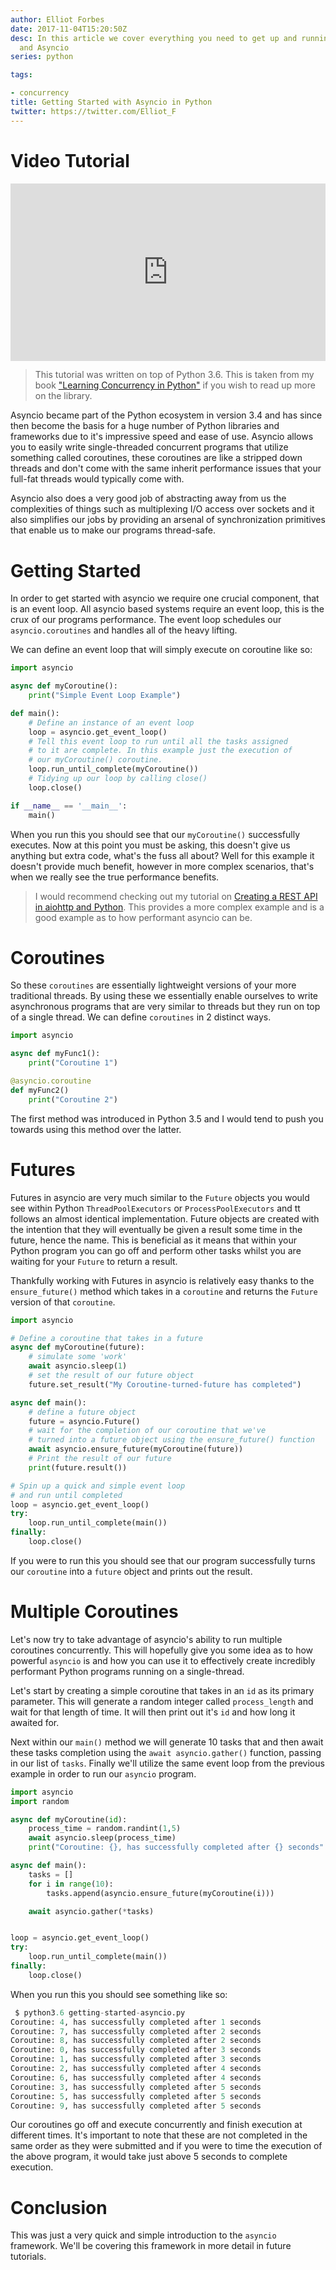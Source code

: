 ```yaml
---
author: Elliot Forbes
date: 2017-11-04T15:20:50Z
desc: In this article we cover everything you need to get up and running with Python
  and Asyncio
series: python

tags:

- concurrency
title: Getting Started with Asyncio in Python
twitter: https://twitter.com/Elliot_F
---
```


# Video Tutorial

<div style="position:relative;height:0;padding-bottom:56.3%"><iframe src="https://www.youtube.com/embed/L3RyxVOLjz8?ecver=2" style="position:absolute;width:100%;height:100%;left:0" width="639" height="360" frameborder="0" gesture="media" allowfullscreen></iframe></div>

> This tutorial was written on top of Python 3.6. This is taken from my book ["Learning Concurrency in Python"](https://www.packtpub.com/application-development/learning-concurrency-python) if you wish to read up more on the library.

Asyncio became part of the Python ecosystem in version 3.4 and has since then become the basis for a huge number of Python libraries and frameworks due to it's impressive speed and ease of use. Asyncio allows you to easily write single-threaded concurrent programs that utilize something called coroutines, these coroutines are like a stripped down threads and don't come with the same inherit performance issues that your full-fat threads would typically come with. 

Asyncio also does a very good job of abstracting away from us the complexities of things such as multiplexing I/O access over sockets and it also simplifies our jobs by providing an arsenal of synchronization primitives that enable us to make our programs thread-safe. 

# Getting Started

In order to get started with asyncio we require one crucial component, that is an event loop. All asyncio based systems require an event loop, this is the crux of our programs performance. The event loop schedules our `asyncio.coroutines` and handles all of the heavy lifting. 

We can define an event loop that will simply execute on coroutine like so:

```py
import asyncio

async def myCoroutine():
    print("Simple Event Loop Example")

def main():
    # Define an instance of an event loop
    loop = asyncio.get_event_loop()
    # Tell this event loop to run until all the tasks assigned
    # to it are complete. In this example just the execution of
    # our myCoroutine() coroutine.
    loop.run_until_complete(myCoroutine())
    # Tidying up our loop by calling close()
    loop.close()

if __name__ == '__main__':
    main()
```

When you run this you should see that our `myCoroutine()` successfully executes. Now at this point you must be asking, this doesn't give us anything but extra code, what's the fuss all about? Well for this example it doesn't provide much benefit, however in more complex scenarios, that's when we really see the true performance benefits.

> I would recommend checking out my tutorial on [Creating a REST API in aiohttp and Python](/python/create-rest-api-python-aiohttp/). This provides a more complex example and is a good example as to how performant asyncio can be.

# Coroutines

So these `coroutines` are essentially lightweight versions of your more traditional threads. By using these we essentially enable ourselves to write asynchronous programs that are very similar to threads but they run on top of a single thread. We can define `coroutines` in 2 distinct ways. 

```py
import asyncio

async def myFunc1():
    print("Coroutine 1")

@asyncio.coroutine
def myFunc2()
    print("Coroutine 2")
```

The first method was introduced in Python 3.5 and I would tend to push you towards using this method over the latter. 

# Futures

Futures in asyncio are very much similar to the `Future` objects you would see within Python `ThreadPoolExecutors` or `ProcessPoolExecutors` and tt follows an almost identical implementation. Future objects are created with the intention that they will eventually be given a result some time in the future, hence the name. This is beneficial as it means that within your Python program you can go off and perform other tasks whilst you are waiting for your `Future` to return a result. 

Thankfully working with Futures in asyncio is relatively easy thanks to the `ensure_future()` method which takes in a `coroutine` and returns the `Future` version of that `coroutine`. 

```py
import asyncio

# Define a coroutine that takes in a future
async def myCoroutine(future):
    # simulate some 'work'
    await asyncio.sleep(1)
    # set the result of our future object
    future.set_result("My Coroutine-turned-future has completed")

async def main():
    # define a future object
    future = asyncio.Future()
    # wait for the completion of our coroutine that we've
    # turned into a future object using the ensure_future() function
    await asyncio.ensure_future(myCoroutine(future))
    # Print the result of our future
    print(future.result())

# Spin up a quick and simple event loop 
# and run until completed
loop = asyncio.get_event_loop()
try:
    loop.run_until_complete(main())
finally:
    loop.close()
```

If you were to run this you should see that our program successfully turns our `coroutine` into a `future` object and prints out the result. 

# Multiple Coroutines

Let's now try to take advantage of asyncio's ability to run multiple coroutines concurrently. This will hopefully give you some idea as to how powerful `asyncio` is and how you can use it to effectively create incredibly performant Python programs running on a single-thread. 

Let's start by creating a simple coroutine that takes in an `id` as its primary parameter. This will generate a random integer called `process_length` and wait for that length of time. It will then print out it's `id` and how long it awaited for. 

Next within our `main()` method we will generate 10 tasks that and then await these tasks completion using the `await asyncio.gather()` function, passing in our list of `tasks`. Finally we'll utilize the same event loop from the previous example in order to run our `asyncio` program.

```py
import asyncio
import random

async def myCoroutine(id):
    process_time = random.randint(1,5)
    await asyncio.sleep(process_time)
    print("Coroutine: {}, has successfully completed after {} seconds".format(id, process_time))

async def main():
    tasks = []
    for i in range(10):
        tasks.append(asyncio.ensure_future(myCoroutine(i)))

    await asyncio.gather(*tasks)


loop = asyncio.get_event_loop()
try:
    loop.run_until_complete(main())
finally:
    loop.close()
```  

When you run this you should see something like so:

```py
 $ python3.6 getting-started-asyncio.py
Coroutine: 4, has successfully completed after 1 seconds
Coroutine: 7, has successfully completed after 2 seconds
Coroutine: 8, has successfully completed after 2 seconds
Coroutine: 0, has successfully completed after 3 seconds
Coroutine: 1, has successfully completed after 3 seconds
Coroutine: 2, has successfully completed after 4 seconds
Coroutine: 6, has successfully completed after 4 seconds
Coroutine: 3, has successfully completed after 5 seconds
Coroutine: 5, has successfully completed after 5 seconds
Coroutine: 9, has successfully completed after 5 seconds
```

Our coroutines go off and execute concurrently and finish execution at different times. It's important to note that these are not completed in the same order as they were submitted and if you were to time the execution of the above program, it would take just above 5 seconds to complete execution.


# Conclusion

This was just a very quick and simple introduction to the `asyncio` framework. We'll be covering this framework in more detail in future tutorials.   
